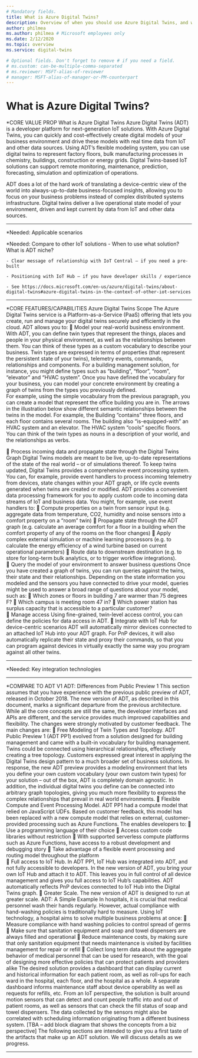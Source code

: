 ```yaml
---
# Mandatory fields.
title: What is Azure Digital Twins?
description: Overview of when you should use Azure Digital Twins, and what you can do with it.
author: philmea
ms.author: philmea # Microsoft employees only
ms.date: 2/12/2020
ms.topic: overview
ms.service: digital-twins

# Optional fields. Don't forget to remove # if you need a field.
# ms.custom: can-be-multiple-comma-separated
# ms.reviewer: MSFT-alias-of-reviewer
# manager: MSFT-alias-of-manager-or-PM-counterpart
---
```

# What is Azure Digital Twins?

*CORE VALUE PROP
What is Azure Digital Twins
Azure Digital Twins (ADT) is a developer platform for next-generation IoT solutions. With Azure Digital Twins, you can quickly and cost-effectively create digital models of your business environment and drive these models with real time data from IoT and other data sources.
Using ADT’s flexible modeling system, you can use digital twins to represent factory floors, bulk manufacturing processes in chemistry, buildings, construction or energy grids. Digital Twins-based IoT solutions can support remote monitoring, maintenance, prediction, forecasting, simulation and optimization of operations. 
 
ADT does a lot of the hard work of translating a device-centric view of the world into always-up-to-date business-focused insights, allowing you to focus on your business problems instead of complex distributed systems infrastructure. Digital twins deliver a live operational state model of your environment, driven and kept current by data from IoT and other data sources.

- - - - - - - - - - - - - - - - - - - - - - - - - - - - - - - - - - - - - - - -
*Needed: Applicable scenarios

*Needed: Compare to other IoT solutions
    - When to use what solution? What is ADT niche?​

    - Clear message of relationship with IoT Central – if you need a pre-built ​

    - Positioning with IoT Hub – if you have developer skills / experience​

    - See https://docs.microsoft.com/en-us/azure/digital-twins/about-digital-twins#azure-digital-twins-in-the-context-of-other-iot-services

- - - - - - - - - - - - - - - - - - - - - - - - - - - - - - - - - - - - - - - -

*CORE FEATURES/CAPABILITIES
Azure Digital Twins Scope
The Azure Digital Twins service is a Platform-as-a-Service (PaaS) offering that lets you create, run and manage your digital twins securely and efficiently in the cloud. ADT allows you to: 
	Model your real-world business environment.
With ADT, you can define twin types that represent the things, places and people in your physical environment, as well as the relationships between them. You can think of these types as a custom vocabulary to describe your business. Twin types are expressed in terms of properties (that represent the persistent state of your twins), telemetry events, commands, relationships and components.
For a building management solution, for instance, you might define types such as “building”, “floor”, “room”, “elevator” and “HVAC system”.
Once you have defined the vocabulary for your business, you can model your concrete environment by creating a graph of twins from the types you previously defined.  
For example, using the simple vocabulary from the previous paragraph, you can create a model that represent the office building you are in. 
The arrows in the illustration below show different semantic relationships between the twins in the model. For example, the Building “contains” three floors, and each floor contains several rooms. The building also “is-equipped-with” an HVAC system and an elevator. The HVAC system “cools” specific floors. You can think of the twin types as nouns in a description of your world, and the relationships as verbs.
 
	Process incoming data and propagate state through the Digital Twins Graph
Digital Twins models are meant to be live, up-to-date representations of the state of the real world – or of simulations thereof. To keep twins updated, Digital Twins provides a comprehensive event processing system. You can, for example, provide event handlers to process incoming telemetry from devices, state changes within your ADT graph, or life cycle events generated when twins are created or modified. ADT provides a convenient data processing framework for you to apply custom code to incoming data streams of IoT and business data. 
You might, for example, use event handlers to:
	Compute properties on a twin from sensor input (e.g. aggregate data from temperature, CO2, humidity and noise sensors into a comfort property on a “room” twin)
	Propagate state through the ADT graph (e.g. calculate an average comfort for a floor in a building when the comfort property of any of the rooms on the floor changes)
	Apply complex external simulation or machine learning processors (e.g. to calculate the energy efficiency of a wind turbine based on current operational parameters)
	Route data to downstream destination (e.g. to store for long-term bulk analytics, or to trigger workflow integrations).   
	Query the model of your environment to answer business questions
Once you have created a graph of twins, you can run queries against the twins, their state and their relationships. Depending on the state information you modeled and the sensors you have connected to drive your model, queries might be used to answer a broad range of questions about your model, such as:
	Which zones or floors in building 7 are warmer than 75 degrees F? 
	Which campus is meeting room 47 in?
	Which power station has surplus capacity that is accessible to a particular customer?   
	Manage access
Using fine-grained, twin-level access control, you can define the policies for data access in ADT.
	Integrate with IoT Hub for device-centric scenarios
ADT will automatically mirror devices connected to an attached IoT Hub into your ADT graph. For PnP devices, it will also automatically replicate their state and proxy their commands, so that you can program against devices in virtually exactly the same way you program against all other twins.

- - - - - - - - - - - - - - - - - - - - - - - - - - - - - - - - - - - - - - - -

*Needed: Key integration technologies

- - - - - - - - - - - - - - - - - - - - - - - - - - - - - - - - - - - - - - - -

*COMPARE TO ADT V1
ADT: Differences from Public Preview 1
This section assumes that you have experience with the previous public preview of ADT, released in October 2018. The new version of ADT, as described in this document, marks a significant departure from the previous architecture. While all the core concepts are still the same, the developer interfaces and APIs are different, and the service provides much improved capabilities and flexibility. The changes were strongly motivated by customer feedback. 
The main changes are:
	Free Modeling of Twin Types and Topology. ADT Public Preview 1 (ADT PP1) evolved from a solution designed for building management and came with a built-in vocabulary for building management. Twins could be connected using hierarchical relationships, effectively creating a tree topology. 
Customers expressed great interest in applying the Digital Twins design pattern to a much broader set of business solutions. In response, the new ADT preview provides a modeling environment that lets you define your own custom vocabulary (your own custom twin types) for your solution – out of the box, ADT is completely domain agnostic. In addition, the individual digital twins you define can be connected into arbitrary graph topologies, giving you much more flexibility to express the complex relationships that prevail in real world environments.
	Flexible Compute and Event Processing Model. ADT PP1 had a compute model that relied on JavaScript UDFs. Based on customer feedback, this model has been replaced with a new compute model that relies on external, customer-provided processing such as Azure Functions. The enables developers to:
	Use a programming language of their choice 
	Access custom code libraries without restriction
	With supported serverless compute platforms such as Azure Functions, have access to a robust development and debugging story
	Take advantage of a flexible event processing and routing model throughout the platform   
	Full access to IoT Hub. In ADT PP1, IoT Hub was integrated into ADT, and not fully accessible to developers. In the new version of ADT, you bring your own IoT Hub and attach it to ADT. This leaves you in full control of all device management and gives you full access to IoT Hub’s capabilities. ADT automatically reflects PnP devices connected to IoT Hub into the Digital Twins graph.
	Greater Scale. The new version of ADT is designed to run at greater scale.
ADT: A Simple Example
In hospitals, it is crucial that medical personnel wash their hands regularly. However, actual compliance with hand-washing policies is traditionally hard to measure. Using IoT technology, a hospital aims to solve multiple business problems at once:
	Measure compliance with hand washing policies to control spread of germs
	Make sure that sanitation equipment and soap and towel dispensers are always filled and operational
	Reduce maintenance costs, by making sure that only sanitation equipment that needs maintenance is visited by facilities management for repair or refill
	Collect long term data about the aggregate behavior of medical personnel that can be used for research, with the goal of designing more effective policies that can protect patients and providers alike
The desired solution provides a dashboard that can display current and historical information for each patient room, as well as roll-ups for each ward in the hospital, each floor, and the hospital as a whole. A separate dashboard informs maintenance staff about device operability as well as requests for refills, etc.
From an IoT perspective, the solution is built around motion sensors that can detect and count people traffic into and out of patient rooms, as well as sensors that can check the fill status of soap and towel dispensers. The data collected by the sensors might also be correlated with scheduling information originating from a different business system.
[TBA – add block diagram that shows the concepts from a biz perspective]
The following sections are intended to give you a first taste of the artifacts that make up an ADT solution. We will discuss details as we progress.

- - - - - - - - - - - - - - - - - - - - - - - - - - - - - - - - - - - - - - - -
